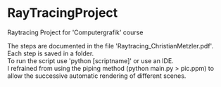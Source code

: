 # RayTracingProject
Raytracing Project for 'Computergrafik' course

The steps are documented in the file 'Raytracing_ChristianMetzler.pdf'. <br>
Each step is saved in a folder. <br>
To run the script use 'python [scriptname]' or use an IDE. <br>
I refrained from using the piping method (python main.py > pic.ppm) to allow the successive automatic rendering of different scenes. <br>
